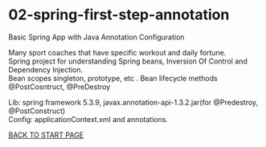 # 02-spring-first-step-annotation
Basic Spring App with  Java Annotation Configuration    


Many sport coaches that have specific workout  and daily fortune.   
Spring project for understanding  Spring beans,  Inversion Of Control and Dependency Injection.  
Bean scopes singleton, prototype, etc . Bean lifecycle methods @PostCosntruct, @PreDestroy


Lib: spring framework 5.3.9,  javax.annotation-api-1.3.2.jar(for @Predestroy, @PostConstruct)  
Config: applicationContext.xml and annotations.



[BACK TO START PAGE](https://github.com/FlorescuAndrei/Start.git) 
